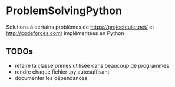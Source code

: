 # ProblemSolvingPython
Solutions à certains problèmes de https://projecteuler.net/ et http://codeforces.com/ implémentées en Python

## TODOs

- refaire la classe primes utilisée dans beaucoup de programmes
- rendre chaque fichier .py autosuffisant
- documenter les dépendances
